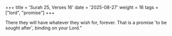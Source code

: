 +++
title = 'Surah 25, Verses 16'
date = '2025-08-27'
weight = 16
tags = ["lord", "promise"]
+++

There they will have whatever they wish for, forever. That is a promise ˹to be sought after˺, binding on your Lord.”